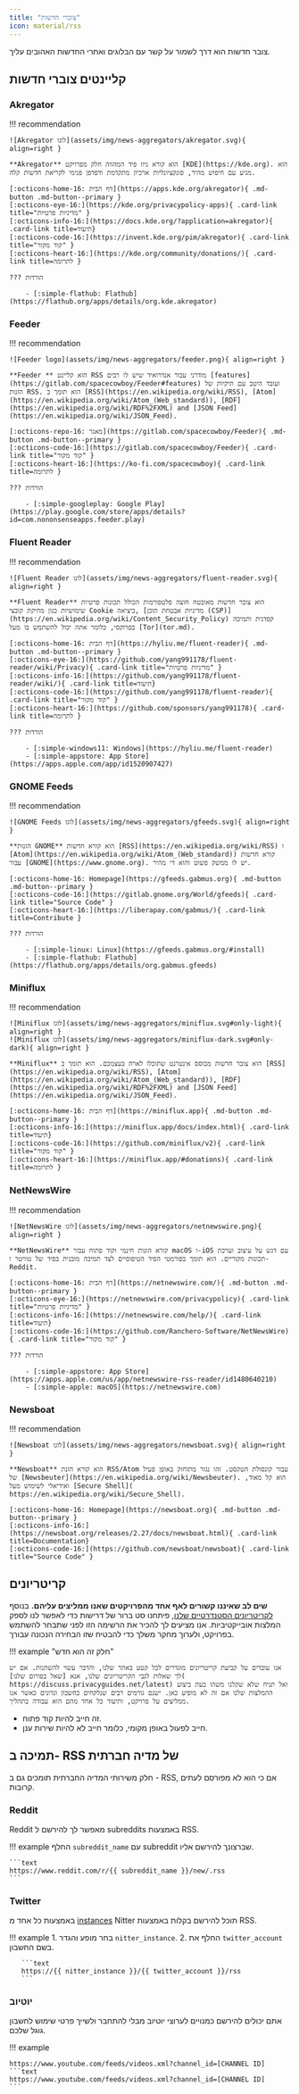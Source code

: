 ```yaml
---
title: "צוברי חדשות"
icon: material/rss
---
```


צובר חדשות [](https://en.wikipedia.org/wiki/News_aggregator) הוא דרך לשמור על קשר עם הבלוגים ואתרי החדשות האהובים עליך.

## קליינטים צוברי חדשות

### Akregator

!!! recommendation

    ![Akregator לוגו](assets/img/news-aggregators/akregator.svg){ align=right }
    
    **Akregator** הוא קורא ניוז פיד המהווה חלק מפרויקט [KDE](https://kde.org). הוא מגיע עם חיפוש מהיר, פונקציונליות ארכיון מתקדמת ודפדפן פנימי לקריאת חדשות קלה.
    
    [:octicons-home-16: דף הבית](https://apps.kde.org/akregator){ .md-button .md-button--primary }
    [:octicons-eye-16:](https://kde.org/privacypolicy-apps){ .card-link title="מדיניות פרטיות" }
    [:octicons-info-16:](https://docs.kde.org/?application=akregator){ .card-link title=תיעוד}
    [:octicons-code-16:](https://invent.kde.org/pim/akregator){ .card-link title="קוד מקור" }
    [:octicons-heart-16:](https://kde.org/community/donations/){ .card-link title=לתרומה }
    
    ??? הורדות
    
        - [:simple-flathub: Flathub](https://flathub.org/apps/details/org.kde.akregator)

### Feeder

!!! recommendation

    ![Feeder logo](assets/img/news-aggregators/feeder.png){ align=right }
    
    **Feeder ** הוא קליינט RSS מודרני עבור אנדרואיד שיש לו רבים [features](https://gitlab.com/spacecowboy/Feeder#features) ועובד היטב עם תיקיות של הזנות RSS. הוא תומך ב [RSS](https://en.wikipedia.org/wiki/RSS), [Atom](https://en.wikipedia.org/wiki/Atom_(Web_standard)), [RDF](https://en.wikipedia.org/wiki/RDF%2FXML) and [JSON Feed](https://en.wikipedia.org/wiki/JSON_Feed).
    
    [:octicons-repo-16: מאגר](https://gitlab.com/spacecowboy/Feeder){ .md-button .md-button--primary }
    [:octicons-code-16:](https://gitlab.com/spacecowboy/Feeder){ .card-link title="קוד מקור" }
    [:octicons-heart-16:](https://ko-fi.com/spacecowboy){ .card-link title=לתרומה }
    
    ??? הורדות
    
        - [:simple-googleplay: Google Play](https://play.google.com/store/apps/details?id=com.nononsenseapps.feeder.play)

### Fluent Reader

!!! recommendation

    ![Fluent Reader לוגו](assets/img/news-aggregators/fluent-reader.svg){ align=right }
    
    **Fluent Reader** הוא צובר חדשות מאובטח חוצה פלטפורמות הכולל תכונות פרטיות שימושיות כגון מחיקת קובצי Cookie ביציאה, [מדיניות אבטחת תוכן (CSP)](https://en.wikipedia.org/wiki/Content_Security_Policy) קפדנית ותמיכה בפרוקסי, כלומר אתה יכול להשתמש בו מעל [Tor](tor.md).
    
    [:octicons-home-16: דף הבית](https://hyliu.me/fluent-reader){ .md-button .md-button--primary }
    [:octicons-eye-16:](https://github.com/yang991178/fluent-reader/wiki/Privacy){ .card-link title="מדיניות פרטיות" }
    [:octicons-info-16:](https://github.com/yang991178/fluent-reader/wiki/){ .card-link title=תיעוד}
    [:octicons-code-16:](https://github.com/yang991178/fluent-reader){ .card-link title="קוד מקור" }
    [:octicons-heart-16:](https://github.com/sponsors/yang991178){ .card-link title=לתרומה }
    
    ??? הורדות
    
        - [:simple-windows11: Windows](https://hyliu.me/fluent-reader)
        - [:simple-appstore: App Store](https://apps.apple.com/app/id1520907427)

### GNOME Feeds

!!! recommendation

    ![GNOME Feeds לוגו](assets/img/news-aggregators/gfeeds.svg){ align=right }
    
    **הזנות GNOME** הוא קורא חדשות [RSS](https://en.wikipedia.org/wiki/RSS) ו [Atom](https://en.wikipedia.org/wiki/Atom_(Web_standard)) קורא חדשות עבור [GNOME](https://www.gnome.org). יש לו ממשק פשוט והוא די מהיר.
    
    [:octicons-home-16: Homepage](https://gfeeds.gabmus.org){ .md-button .md-button--primary }
    [:octicons-code-16:](https://gitlab.gnome.org/World/gfeeds){ .card-link title="Source Code" }
    [:octicons-heart-16:](https://liberapay.com/gabmus/){ .card-link title=Contribute }
    
    ??? הורדות
    
        - [:simple-linux: Linux](https://gfeeds.gabmus.org/#install)
        - [:simple-flathub: Flathub](https://flathub.org/apps/details/org.gabmus.gfeeds)

### Miniflux

!!! recommendation

    ![Miniflux לוגו](assets/img/news-aggregators/miniflux.svg#only-light){ align=right }
    ![Miniflux לוגו](assets/img/news-aggregators/miniflux-dark.svg#only-dark){ align=right }
    
    **Miniflux** הוא צובר חדשות מבוסס אינטרנט שתוכלו לארח בעצמכם. הוא תומך ב [RSS](https://en.wikipedia.org/wiki/RSS), [Atom](https://en.wikipedia.org/wiki/Atom_(Web_standard)), [RDF](https://en.wikipedia.org/wiki/RDF%2FXML) and [JSON Feed](https://en.wikipedia.org/wiki/JSON_Feed).
    
    [:octicons-home-16: דף הבית](https://miniflux.app){ .md-button .md-button--primary }
    [:octicons-info-16:](https://miniflux.app/docs/index.html){ .card-link title=תיעוד}
    [:octicons-code-16:](https://github.com/miniflux/v2){ .card-link title="קוד מקור" }
    [:octicons-heart-16:](https://miniflux.app/#donations){ .card-link title=לתרומה }

### NetNewsWire

!!! recommendation

    ![NetNewsWire לוגו](assets/img/news-aggregators/netnewswire.png){ align=right }
    
    **NetNewsWire** קורא הזנות חינמי וקוד פתוח עבור macOS ו-iOS עם דגש על עיצוב וערכת תכונות מקוריים. הוא תומך בפורמטי הפיד הטיפוסיים לצד תמיכה מובנית בפיד של טוויטר ו-Reddit.
    
    [:octicons-home-16: דף הבית](https://netnewswire.com/){ .md-button .md-button--primary }
    [:octicons-eye-16:](https://netnewswire.com/privacypolicy){ .card-link title="מדיניות פרטיות" }
    [:octicons-info-16:](https://netnewswire.com/help/){ .card-link title=תיעוד}
    [:octicons-code-16:](https://github.com/Ranchero-Software/NetNewsWire){ .card-link title="קוד מקור" }
    
    ??? הורדות
    
        - [:simple-appstore: App Store](https://apps.apple.com/us/app/netnewswire-rss-reader/id1480640210)
        - [:simple-apple: macOS](https://netnewswire.com)

### Newsboat

!!! recommendation

    ![Newsboat לוגו](assets/img/news-aggregators/newsboat.svg){ align=right }
    
    **Newsboat** הוא קורא הזנת RSS/Atom עבור קונסולת הטקסט. זהו נגזר מתוחזק באופן פעיל של [Newsbeuter](https://en.wikipedia.org/wiki/Newsbeuter). הוא קל מאוד, ואידיאלי לשימוש מעל [Secure Shell]( https://en.wikipedia.org/wiki/Secure_Shell).
    
    [:octicons-home-16: Homepage](https://newsboat.org){ .md-button .md-button--primary }
    [:octicons-info-16:](https://newsboat.org/releases/2.27/docs/newsboat.html){ .card-link title=Documentation}
    [:octicons-code-16:](https://github.com/newsboat/newsboat){ .card-link title="Source Code" }

## קריטריונים

**שים לב שאיננו קשורים לאף אחד מהפרויקטים שאנו ממליצים עליהם.** בנוסף [לקריטריונים הסטנדרטיים שלנו](about/criteria.md), פיתחנו סט ברור של דרישות כדי לאפשר לנו לספק המלצות אובייקטיביות. אנו מציעים לך להכיר את הרשימה הזו לפני שתבחר להשתמש בפרויקט, ולערוך מחקר משלך כדי להבטיח שזו הבחירה הנכונה עבורך.

!!! example "חלק זה הוא חדש"

    אנו עובדים על קביעת קריטריונים מוגדרים לכל קטע באתר שלנו, והדבר עשוי להשתנות. אם יש לך שאלות לגבי הקריטריונים שלנו, אנא [שאל בפורום שלנו]( https://discuss.privacyguides.net/latest) ואל תניח שלא שקלנו משהו בעת ביצוע ההמלצות שלנו אם זה לא מופיע כאן. ישנם גורמים רבים שנלקחים בחשבון ונדונים כאשר אנו ממליצים על פרויקט, ותיעוד כל אחד מהם הוא עבודה בתהליך.

- זה חייב להיות קוד פתוח.
- חייב לפעול באופן מקומי, כלומר חייב לא להיות שירות ענן.

## תמיכה ב- RSS של מדיה חברתית

חלק משירותי המדיה החברתית תומכים גם ב - RSS, אם כי הוא לא מפורסם לעתים קרובות.

### Reddit

Reddit מאפשר לך להירשם ל subreddits באמצעות RSS.

!!! example
    החלף `subreddit_name` עם subreddit שברצונך להירשם אליו.

    ```text
    https://www.reddit.com/r/{{ subreddit_name }}/new/.rss
    ```

### Twitter

באמצעות כל אחד מ [instances](https://github.com/zedeus/nitter/wiki/Instances) Nitter תוכל להירשם בקלות באמצעות RSS.

!!! example
    1. בחר מופע והגדר `nitter_instance`.
    2. החלף את `twitter_account` בשם החשבון.

       ```text
       https://{{ nitter_instance }}/{{ twitter_account }}/rss
       ```

### יוטיוב

אתם יכולים להירשם כמנויים לערוצי יוטיוב מבלי להתחבר ולשייך פרטי שימוש לחשבון גוגל שלכם.

!!! example

    https://www.youtube.com/feeds/videos.xml?channel_id=[CHANNEL ID]
    ```text
    https://www.youtube.com/feeds/videos.xml?channel_id=[CHANNEL ID]
    ```
